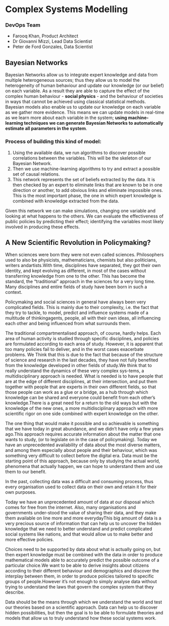 # Complex Systems Modelling
### DevOps Team
- Farooq Khan, Product Architect
- Dr Giovanni Mizzi, Lead Data Scientist
- Peter de Ford Gonzales, Data Scientist
## Bayesian Networks
Bayesian Networks allow us to integrate expert knowledge and data from multiple heterogeneous sources; thus they allow us to model the heterogeneity of human behaviour  and update our knowledge (or our belief) on each variable.   As  a  result  they  are  able  to  capture  the  effect  of  the complex human behaviour - **social physics** - and the behaviour of societies in ways that cannot be achieved using classical statistical methods. Bayesian models also  enable  us  to  update  our  knowledge  on  each  variable as we gather more evidence.  This means we can update models in real-time as we learn more about each variable in the system; **using machine-learning techniques we can generate Bayesian Networks to automatically estimate all parameters in the system**.

### Process of building this kind of model:

1. Using the available data, we run algorithms to discover possible correlations between the variables.  This will be the skeleton of our Bayesian Network.
2. Then we use machine-learning algorithms to try and extract a possible set of causal relations.
3. This  network  represents  the  set  of  beliefs  extracted  by  the  data. It is then checked by an expert to eliminate links that are known to be in one direction or another, to add obvious links and eliminate impossible ones. This is the most important phase, the one in which expert knowledge is combined with knowledge extracted from the data.

Given this network we can make simulations, changing one variable and looking at what happens to the others. We can evaluate the effectiveness of public policies by predicting their effect; identifying the variables most likely involved in producing these effects.

## A New Scientific Revolution in Policymaking?

When sciences were born they were not even called sciences.  Philosophers used to also be physicists, mathematicians, chemists but also politicians, writers andartists.With time, disciplines have separated, they got their own identity, and kept evolving as different, in most of the cases without transferring knowledge from one to the other.  This has become the standard, the “traditional” approach in the sciences for a very long time.  Many disciplines and entire fields of study have been born in such a context.

Policymaking and social sciences in general have always been very complicated fields.  This is mainly due to their complexity, i.e. the fact that they try to tackle, to model, predict and influence systems made of a multitude of thinkingagents, people, all with their own ideas, all influencing each other and being influenced from what surrounds them.

The  traditional  compartmentalised  approach,  of  course,  hardly  helps.   Each area of human activity is studied through specific disciplines, and policies are formulated according to each area of study.  However, it is apparent that too many policies fail to deliver, and in the worst cases exacerbate problems.  We Think that this is due to the fact that because of the structure of science and research in the last decades, they have not fully benefited from the knowledge developed in other fields of study.We think that to really understand the dynamics of these very complex sys-tems, a multidisciplinary approach is needed.  What is needed is to have people that are at the edge of different disciplines, at their intersection, and put them together with people that are experts in their own different fields, so that those people can work as a glue or a bridge, as a hub through which knowledge can be shared and everyone could benefit from each other’s knowledge.There is a great need for a return to the old ways but with the knowledge of the new ones, a more multidisciplinary approach with more scientific rigor on one side combined with expert knowledge on the other.

The one thing that would make it possible and so achievable is something that we have today in great abundance, and we didn’t have only a few years ago.This approach requires accurate information about the matter that one wants to study, (or to legislate on in the case of policymaking).  Today we have an unprecedented availability of data about the most diverse matters, and among them especially about people and their behaviour, which was something very difficult to collect before the digital era. Data must be the starting point of this approach, because only by studying the actual world, phenomena that actually happen, we can hope to understand them and use them to our benefit.

In the past, collecting data was a difficult and consuming process, thus every organisation  used  to  collect  data  on  their  own  and  retain  it  for  their  own purposes.

Today we have an unprecedented amount of data at our disposal which comes for free from the internet.  Also, many organisations and governments under-stood the value of sharing their data, and they make them available on line more and more everydayThis  big  amount  of  data  is  a  very  precious  source  of  information  that  can help us to uncover the hidden knowledge that we need to better understand and predict complicated social systems like nations, and that would allow us to  make  better  and  more  effective  policies.   

Choices  need  to  be  supported by  data  about  what  is  actually  going  on,  but  then  expert  knowledge  must be combined with the data in order to produce mathematical models able to accurately predict the possible outcome of a particular choice.We want to be able to derive insights about citizens according to their different behaviour and demographics and discover the interplay between them, in order to produce policies tailored to specific groups of people.However it’s not enough to simply analyse data without trying to understand the laws that govern the complex system that they describe.  

Data should be the means through which we understand the world and test our theories based on a scientific approach. Data can help us to discover hidden possibilities, but then the goal is to be able to formulate theories and models that allow us to truly understand how these social systems work.
